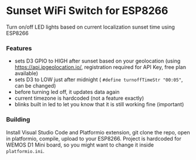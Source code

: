 # Sunset WiFi Switch for ESP8266
Turn on/off LED lights based on current localization sunset time using ESP8266

### Features

- sets D3 GPIO to HIGH after sunset based on your geolocation (using https://api.ipgeolocation.io/, registration required for API Key, free plan available)
- sets D3 to LOW just after midnight ( `#define turnoffTimeStr "00:05"`, can be changed)
- before turning led off, it updates data again
- current timezone is hardcoded (not a feature exactly)
- blinks built in led to let you know that it is still working fine (important)

### Building
Install Visual Studio Code and Platformio extension, git clone the repo, open in platformio, compile, upload to your ESP8266. Project is hardcoded for WEMOS D1 Mini board, so you might want to change it inside `platformio.ini`.

